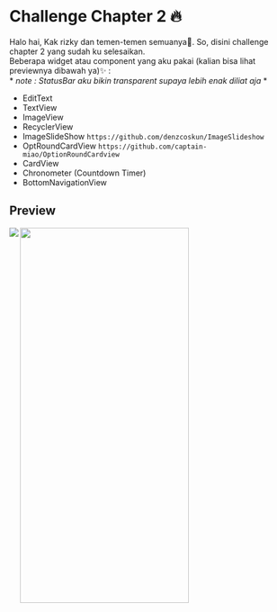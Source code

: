```css
```

# Challenge Chapter 2 :fire:
Halo hai, Kak rizky dan temen-temen semuanya:wave:. So, disini challenge chapter 2 yang sudah ku selesaikan.
<br> Beberapa widget atau component yang aku pakai (kalian bisa lihat previewnya dibawah ya):sparkles: :
<br> * *note : StatusBar aku bikin transparent supaya lebih enak diliat aja* *
<br>
* EditText
* TextView
* ImageView
* RecyclerView
* ImageSlideShow `https://github.com/denzcoskun/ImageSlideshow`
* OptRoundCardView `https://github.com/captain-miao/OptionRoundCardview`
* CardView
* Chronometer (Countdown Timer)
* BottomNavigationView
  
## Preview
<img align="left" src="https://user-images.githubusercontent.com/96243284/158062531-e3045cd7-d1e2-4d1f-8c8a-e7e8db8e3621.gif">
<img width="300" height="667" src="https://user-images.githubusercontent.com/96243284/158066700-92e3748f-60a5-4c07-8e83-c65ba2f0adcf.jpg">
